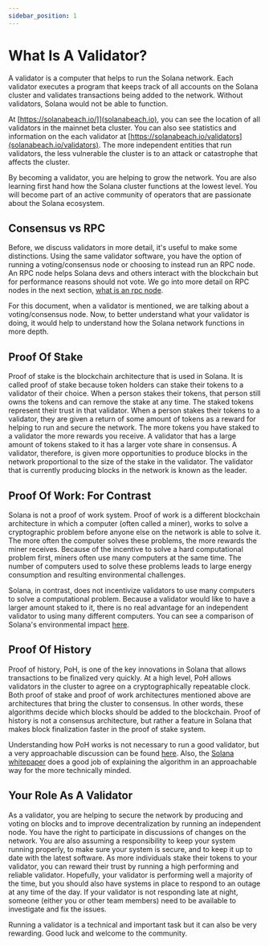 ```yaml
---
sidebar_position: 1
---
```


# What Is A Validator?

A validator is a computer that helps to run the
Solana network.  Each validator executes a program that keeps track of all accounts on the Solana cluster and validates transactions being added to the network.  Without validators, Solana would not be able to function.

At [https://solanabeach.io/]](solanabeach.io), you can see the location of all validators in the mainnet beta cluster. You can also see statistics and information on the each validator at [https://solanabeach.io/validators](solanabeach.io/validators). The more independent entities that run validators, the less vulnerable the cluster is to an attack or catastrophe that affects the cluster.

By becoming a validator, you are helping to grow the network. You are also learning first hand how the Solana cluster functions at the lowest level.  You will become part of an active community of operators that are passionate about the Solana ecosystem.

## Consensus vs RPC

Before, we discuss validators in more detail, it's useful to make some distinctions. Using the same validator software, you have the option of running a voting/consensus node or choosing to instead run an RPC node.  An RPC node helps Solana devs and others interact with the blockchain but for performance reasons should not vote.  We go into more detail on RPC nodes in the next section, [what is an rpc node](/solana-introduction/what-is-an-rpc-node).

For this document, when a validator is mentioned, we are talking about a voting/consensus node. Now, to better understand what your validator is doing, it would help to understand how the Solana network functions in more depth.

## Proof Of Stake

Proof of stake is the blockchain architecture that is used in Solana. It is called proof of stake because token holders can stake their tokens to a validator of their choice. When a person stakes their tokens, that person still owns the tokens and can remove the stake at any time.  The staked tokens represent their trust in that validator.  When a person stakes their tokens to a validator, they are given a return of some amount of tokens as a reward for helping to run and secure the network.  The more tokens you have staked to a validator the more rewards you receive.  A validator that has a large amount of tokens staked to it has a larger vote share in consensus. A validator, therefore, is given more opportunities to produce blocks in the network proportional to the size of the stake in the validator.  The validator that is currently producing blocks in the network is known as the leader.

## Proof Of Work: For Contrast

Solana is not a proof of work system.  Proof of work is a different blockchain architecture in which a computer (often called a miner), works to solve a cryptographic problem before anyone else on the network is able to solve it.  The more often the computer solves these problems, the more rewards the miner receives. Because of the incentive to solve a hard computational problem first, miners often use many computers at the same time.  The number of computers used to solve these problems leads to large energy consumption and resulting environmental challenges.

Solana, in contrast, does not incentivize validators to use many computers to solve a computational problem. Because a validator would like to have a larger amount staked to it, there is no real advantage for an independent validator to using many different computers.  You can see a comparison of Solana's environmental impact [here](https://solana.com/news/solana-energy-usage-report-november-2021).

## Proof Of History

Proof of history, PoH, is one of the key innovations in Solana that allows transactions to be finalized very quickly. At a high level, PoH allows validators in the cluster to agree on a cryptographically repeatable clock. Both proof of stake and proof of work architectures mentioned above are architectures that bring the cluster to consensus. In other words, these algorithms decide which blocks should be added to the blockchain. Proof of history is not a consensus architecture, but rather a feature in Solana that makes block finalization faster in the proof of stake system.

Understanding how PoH works is not necessary to run a good validator, but a very approachable discussion can be found [here](https://medium.com/solana-labs/proof-of-history-explained-by-a-water-clock-e682183417b8).  Also, the [Solana whitepaper](https://solana.com/solana-whitepaper.pdf) does a good job of explaining the algorithm in an approachable way for the more technically minded.

## Your Role As A Validator

As a validator, you are helping to secure the network by producing and voting on blocks and to improve decentralization by running an independent node.  You have the right to participate in discussions of changes on the network. You are also assuming a responsibility to keep your system running properly, to make sure your system is secure, and to keep it up to date with the latest software.  As more individuals stake their tokens to your validator, you can reward their trust by running a high performing and reliable validator.  Hopefully, your validator is performing well a majority of the time, but you should also have systems in place to respond to an outage at any time of the day. If your validator is not responding late at night, someone (either you or other team members) need to be available to investigate and fix the issues.

Running a validator is a technical and important task but it can also be very rewarding. Good luck and welcome to the community.

